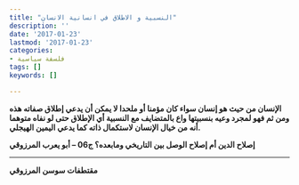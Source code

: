 ```yaml
---
title: "النسبية و الاطلاق في انسانية الانسان"
description: ''
date: '2017-01-23'
lastmod: '2017-01-23'
categories:
- فلسفة سياسية
tags: []
keywords: []

---
```

**الإنسان من حيث هو إنسان سواء كان مؤمنا أو ملحدا لا يمكن أن يدعي إطلاق صفاته هذه ومن ثم فهو لمجرد وعيه بنسبيتها واع بالمتضايف مع النسبية أي الإطلاق حتى لو نفاه متوهما أنه من خيال الإنسان لاستكمال ذاته كما يدعي اليمين الهيجلي.**

**إصلاح الدين أم إصلاح الوصل بين التاريخي ومابعده؟ ج06 – أبو يعرب المرزوقي**

---

**مقتطفات سوسن المرزوقي**

###